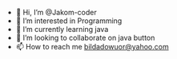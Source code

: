 - 👋 Hi, I’m @Jakom-coder
- 👀 I’m interested in Programming
- 🌱 I’m currently learning java
- 💞️ I’m looking to collaborate on java button
- 📫 How to reach me bildadowuor@yahoo.com

<!---
Jakom-coder/Jakom-coder is a ✨ special ✨ repository because its `README.md` (this file) appears on your GitHub profile.
You can click the Preview link to take a look at your changes.
--->

